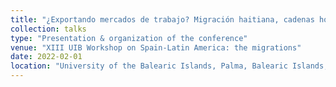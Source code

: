 ```yaml
---
title: "¿Exportando mercados de trabajo? Migración haitiana, cadenas hoteleras españolas y desarrollo turístico en el Caribe: 1919-2020"
collection: talks
type: "Presentation & organization of the conference"
venue: "XIII UIB Workshop on Spain-Latin America: the migrations"
date: 2022-02-01
location: "University of the Balearic Islands, Palma, Balearic Islands, Spain"
---
```


